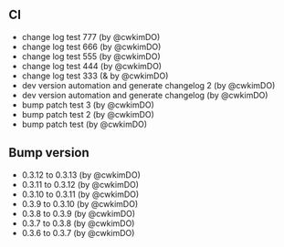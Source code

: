 ## CI
* change log test 777 (by @cwkimDO)
* change log test 666 (by @cwkimDO)
* change log test 555 (by @cwkimDO)
* change log test 444 (by @cwkimDO)
* change log test 333 (& by @cwkimDO)
* dev version automation and generate changelog 2 (by @cwkimDO)
* dev version automation and generate changelog (by @cwkimDO)
* bump patch test 3 (by @cwkimDO)
* bump patch test 2 (by @cwkimDO)
* bump patch test (by @cwkimDO)

## Bump version
* 0.3.12 to 0.3.13 (by @cwkimDO)
* 0.3.11 to 0.3.12 (by @cwkimDO)
* 0.3.10 to 0.3.11 (by @cwkimDO)
* 0.3.9 to 0.3.10 (by @cwkimDO)
* 0.3.8 to 0.3.9 (by @cwkimDO)
* 0.3.7 to 0.3.8 (by @cwkimDO)
* 0.3.6 to 0.3.7 (by @cwkimDO)

